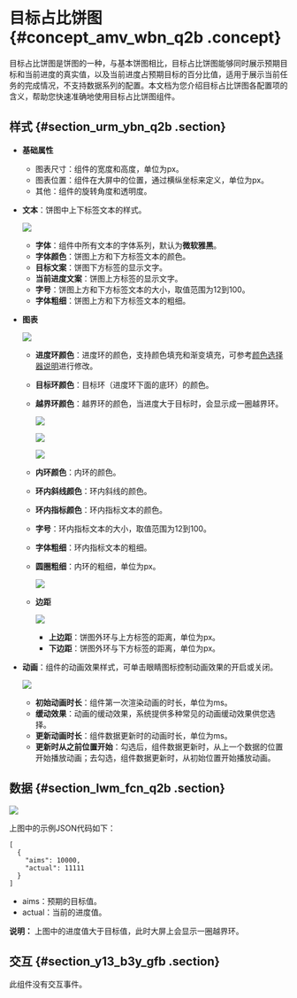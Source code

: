 # 目标占比饼图 {#concept_amv_wbn_q2b .concept}

目标占比饼图是饼图的一种，与基本饼图相比，目标占比饼图能够同时展示预期目标和当前进度的真实值，以及当前进度占预期目标的百分比值，适用于展示当前任务的完成情况，不支持数据系列的配置。本文档为您介绍目标占比饼图各配置项的含义，帮助您快速准确地使用目标占比饼图组件。

## 样式 {#section_urm_ybn_q2b .section}

-   **基础属性** 

    -   图表尺寸：组件的宽度和高度，单位为px。
    -   图表位置：组件在大屏中的位置，通过横纵坐标来定义，单位为px。
    -   其他：组件的旋转角度和透明度。
-   **文本**：饼图中上下标签文本的样式。

    ![](http://static-aliyun-doc.oss-cn-hangzhou.aliyuncs.com/assets/img/16970/15589392299455_zh-CN.png)

    -   **字体**：组件中所有文本的字体系列，默认为**微软雅黑**。
    -   **字体颜色**：饼图上方和下方标签文本的颜色。
    -   **目标文案**：饼图下方标签的显示文字。
    -   **当前进度文案**：饼图上方标签的显示文字。
    -   **字号**：饼图上方和下方标签文本的大小，取值范围为12到100。
    -   **字体粗细**：饼图上方和下方标签文本的粗细。
-   **图表**

    ![](http://static-aliyun-doc.oss-cn-hangzhou.aliyuncs.com/assets/img/16970/15589392299456_zh-CN.png)

    -   **进度环颜色**：进度环的颜色，支持颜色填充和渐变填充，可参考[颜色选择器说明](intl.zh-CN/用户指南/组件指南/配置项说明.md#section_kdw_vj4_t2b)进行修改。
    -   **目标环颜色**：目标环（进度环下面的底环）的颜色。
    -   **越界环颜色**：越界环的颜色，当进度大于目标时，会显示成一圈越界环。

        ![](http://static-aliyun-doc.oss-cn-hangzhou.aliyuncs.com/assets/img/16970/15589392299457_zh-CN.png)

        ![](http://static-aliyun-doc.oss-cn-hangzhou.aliyuncs.com/assets/img/16970/15589392299458_zh-CN.png)

        ![](http://static-aliyun-doc.oss-cn-hangzhou.aliyuncs.com/assets/img/16970/15589392299459_zh-CN.png)

    -   **内环颜色**：内环的颜色。
    -   **环内斜线颜色**：环内斜线的颜色。
    -   **环内指标颜色**：环内指标文本的颜色。
    -   **字号**：环内指标文本的大小，取值范围为12到100。
    -   **字体粗细**：环内指标文本的粗细。
    -   **圆圈粗细**：内环的粗细，单位为px。

        ![](http://static-aliyun-doc.oss-cn-hangzhou.aliyuncs.com/assets/img/16970/15589392299461_zh-CN.png)

    -   **边距**

        ![](http://static-aliyun-doc.oss-cn-hangzhou.aliyuncs.com/assets/img/16970/15589392299462_zh-CN.png)

        -   **上边距**：饼图外环与上方标签的距离，单位为px。
        -   **下边距**：饼图外环与下方标签的距离，单位为px。
-   **动画**：组件的动画效果样式，可单击眼睛图标控制动画效果的开启或关闭。

    ![](http://static-aliyun-doc.oss-cn-hangzhou.aliyuncs.com/assets/img/16970/155893922914374_zh-CN.png)

    -   **初始动画时长**：组件第一次渲染动画的时长，单位为ms。
    -   **缓动效果**：动画的缓动效果，系统提供多种常见的动画缓动效果供您选择。
    -   **更新动画时长**：组件数据更新时的动画时长，单位为ms。
    -   **更新时从之前位置开始**：勾选后，组件数据更新时，从上一个数据的位置开始播放动画；去勾选，组件数据更新时，从初始位置开始播放动画。

## 数据 {#section_lwm_fcn_q2b .section}

![](http://static-aliyun-doc.oss-cn-hangzhou.aliyuncs.com/assets/img/16970/15589392299463_zh-CN.png)

上图中的示例JSON代码如下：

``` {#codeblock_dhq_s6j_e2r}
[
  {
    "aims": 10000,
    "actual": 11111
  }
]
```

-   aims：预期的目标值。
-   actual：当前的进度值。

**说明：** 上图中的进度值大于目标值，此时大屏上会显示一圈越界环。

## 交互 {#section_y13_b3y_gfb .section}

此组件没有交互事件。

